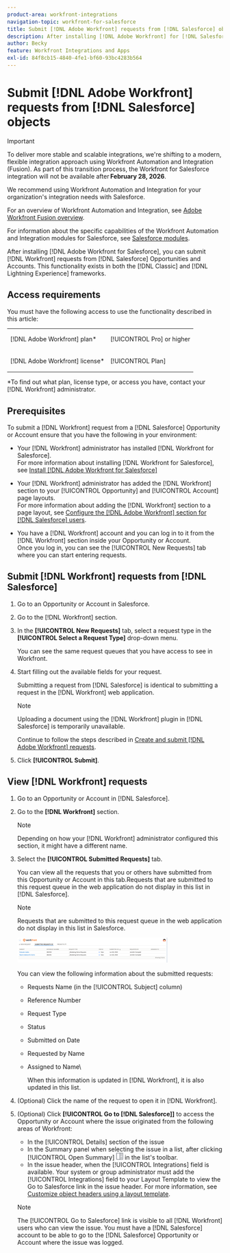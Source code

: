 ```yaml
---
product-area: workfront-integrations
navigation-topic: workfront-for-salesforce
title: Submit [!DNL Adobe Workfront] requests from [!DNL Salesforce] objects
description: After installing [!DNL Adobe Workfront] for [!DNL Salesforce], you can submit [!DNL Workfront] requests from [!DNL Salesforce] Opportunities and Accounts. This functionality exists in both the Classic and Lightning Experience frameworks.
author: Becky
feature: Workfront Integrations and Apps
exl-id: 84f8cb15-4840-4fe1-bf60-93bc4283b564
---
```

# Submit [!DNL Adobe Workfront] requests from [!DNL Salesforce] objects

>[!IMPORTANT]
>
>To deliver more stable and scalable integrations, we're shifting to a modern, flexible integration approach using Workfront Automation and Integration (Fusion). As part of this transition process, the Workfront for Salesforce integration will not be available after **February 28, 2026**. 
>
>We recommend using Workfront Automation and Integration for your organization's integration needs with Salesforce. 
>
>For an overview of Workfront Automation and Integration, see [Adobe Workfront Fusion overview](https://experienceleague.adobe.com/en/docs/workfront-fusion/using/get-started-with-fusion/understand-workfront-fusion/workfront-fusion-overview). 
>
>For information about the specific capabilities of the Workfront Automation and Integration modules for Salesforce, see [Salesforce modules](https://experienceleague.adobe.com/en/docs/workfront-fusion/using/references/apps-and-their-modules/third-party-app-connectors/salesforce-modules). 

After installing [!DNL Adobe Workfront for Salesforce], you can submit [!DNL Workfront] requests from [!DNL Salesforce] Opportunities and Accounts. This functionality exists in both the [!DNL Classic] and [!DNL Lightning Experience] frameworks.

## Access requirements

You must have the following access to use the functionality described in this article:

<table style="table-layout:auto"> 
 <col> 
 <col> 
 <tbody> 
  <tr> 
   <td role="rowheader"><p>[!DNL Adobe Workfront] plan*</p></td> 
   <td> <p>[!UICONTROL Pro] or higher</p> </td> 
  </tr> 
  <tr> 
   <td role="rowheader"><p>[!DNL Adobe Workfront] license*</p></td> 
   <td> <p>[!UICONTROL Plan]</p> </td> 
  </tr> 
 </tbody> 
</table>

&#42;To find out what plan, license type, or access you have, contact your [!DNL Workfront] administrator.

## Prerequisites

To submit a [!DNL Workfront] request from a [!DNL Salesforce] Opportunity or Account ensure that you have the following in your environment:

* Your [!DNL Workfront] administrator has installed [!DNL Workfront for Salesforce].\
   For more information about installing [!DNL Workfront for Salesforce], see [Install [!DNL Adobe Workfront for Salesforce]](../../workfront-integrations-and-apps/using-workfront-with-salesforce/install-workfront-for-salesforce.md)

* Your [!DNL Workfront] administrator has added the [!DNL Workfront] section to your [!UICONTROL Opportunity] and [!UICONTROL Account] page layouts.\
   For more information about adding the [!DNL Workfront] section to a page layout, see [Configure the [!DNL Adobe Workfront] section for [!DNL Salesforce] users](../../workfront-integrations-and-apps/using-workfront-with-salesforce/configure-wf-section-for-salesforce-users.md).

* You have a [!DNL Workfront] account and you can log in to it from the [!DNL Workfront] section inside your Opportunity or Account.\
   Once you log in, you can see the [!UICONTROL New Requests] tab where you can start entering requests.

## Submit [!DNL Workfront] requests from [!DNL Salesforce]

1. Go to an Opportunity or Account in Salesforce.
1. Go to the [!DNL Workfront] section.
1. In the **[!UICONTROL New Requests]** tab, select a request type in the **[!UICONTROL Select a Request Type]** drop-down menu.

   You can see the same request queues that you have access to see in Workfront. 

1. Start filling out the available fields for your request.

   Submitting a request from [!DNL Salesforce] is identical to submitting a request in the [!DNL Workfront] web application.

   >[!NOTE]
   >
   >Uploading a document using the [!DNL Workfront] plugin in [!DNL Salesforce] is temporarily unavailable.

   Continue to follow the steps described in [Create and submit [!DNL Adobe Workfront] requests](../../manage-work/requests/create-requests/create-submit-requests.md).

1. Click **[!UICONTROL Submit]**.

## View [!DNL Workfront] requests

1. Go to an Opportunity or Account in [!DNL Salesforce].
1. Go to the **[!DNL Workfront]** section.

   >[!NOTE]
   >
   >Depending on how your [!DNL Workfront] administrator configured this section, it might have a different name.

1. Select the **[!UICONTROL Submitted Requests]** tab.

   You can view all the requests that you or others have submitted from this Opportunity or Account in this tab.Requests that are submitted to this request queue in the web application do not display in this list in [!DNL Salesforce].

   >[!NOTE]
   >
   >Requests that are submitted to this request queue in the web application do not display in this list in Salesforce.

   ![salesforce_submitted_requests.png](assets/salesforce-submitted-requests-350x58.png)

   You can view the following information about the submitted requests:

   * Requests Name (in the [!UICONTROL Subject] column)
   * Reference Number
   * Request Type
   * Status
   * Submitted on Date
   * Requested by Name
   * Assigned to Name\

      When this information is updated in [!DNL Workfront], it is also updated in this list.

1. (Optional) Click the name of the request to open it in [!DNL Workfront].

1. (Optional) Click **[!UICONTROL Go to [!DNL Salesforce]]** to access the Opportunity or Account where the issue originated from the following areas of Workfront:

   * In the [!UICONTROL Details] section of the issue
   * In the Summary panel  when selecting the issue in a list, after clicking [!UICONTROL Open Summary] ![Summary panel icon](assets/summary-panel-icon.png) in the list's toolbar.
   * In the issue header, when the [!UICONTROL Integrations] field is available. Your system or group administrator must add the [!UICONTROL Integrations] field to your Layout Template to view the Go to Salesforce link in the issue header. For more information, see [Customize object headers using a layout template](../../administration-and-setup/customize-workfront/use-layout-templates/customize-object-headers.md).

   >[!NOTE]
   >
   >The [!UICONTROL Go to Salesforce] link is visible to all [!DNL Workfront] users who can view the issue. You must have a [!DNL Salesforce] account to be able to go to the [!DNL Salesforce] Opportunity or Account where the issue was logged.
